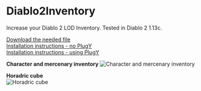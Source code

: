 # Diablo2Inventory
Increase your Diablo 2 LOD Inventory. Tested in Diablo 2 1.13c.

[Download the needed file](https://drive.google.com/open?id=1bhooKAQj_iMjFjlLEj_NzaAlxiBhXFtj)  
[Installation instructions - no PlugY](https://www.youtube.com/watch?v=IU68OCeFr_I)  
[Installation instructions - using PlugY](https://www.youtube.com/watch?v=B4ifDl7yWNA)  

**Character and mercenary inventory**
![Character and mercenary inventory](https://i.imgur.com/8FzRzCh.jpg)  

**Horadric cube**  
![Horadric cube](https://i.imgur.com/KqyaZQA.jpg)
